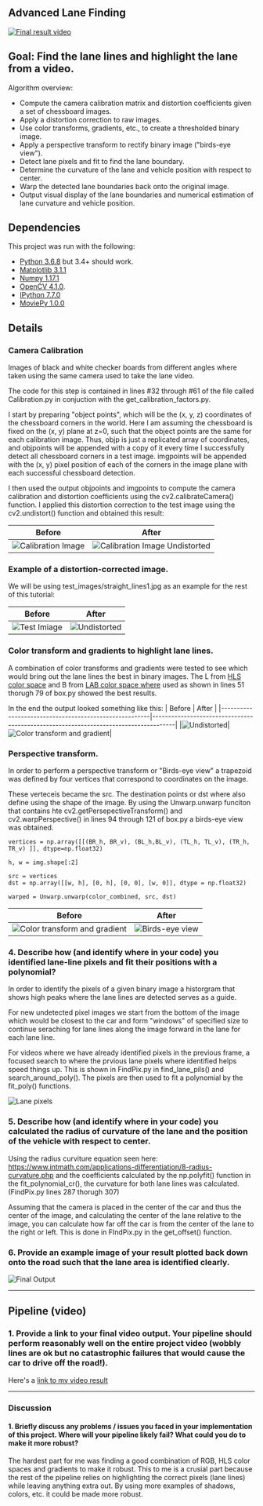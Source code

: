 ## Advanced Lane Finding

[![Final result video](./output_images/Advanced_lane_lines_video_image.png)](https://www.youtube.com/watch?v=g0TxAKaxdNk)

Goal: Find the lane lines and highlight the lane from a video.
---
Algorithm overview:

* Compute the camera calibration matrix and distortion coefficients given a set of chessboard images.
* Apply a distortion correction to raw images.
* Use color transforms, gradients, etc., to create a thresholded binary image.
* Apply a perspective transform to rectify binary image ("birds-eye view").
* Detect lane pixels and fit to find the lane boundary.
* Determine the curvature of the lane and vehicle position with respect to center.
* Warp the detected lane boundaries back onto the original image.
* Output visual display of the lane boundaries and numerical estimation of lane curvature and vehicle position.

Dependencies
---
This project was run with the following:

* [Python 3.6.8](https://www.python.org/downloads/) but 3.4+ should work.
* [Matplotlib 3.1.1](https://matplotlib.org/3.1.1/users/installing.html)
* [Numpy 1.17.1](https://docs.scipy.org/doc/numpy/user/install.html)
* [OpenCV 4.1.0](https://docs.opencv.org/).
* [IPython 7.7.0](https://ipython.org/install.html)
* [MoviePy 1.0.0](https://zulko.github.io/moviepy/install.html)


Details
---
### Camera Calibration

Images of black and white checker boards from different angles where taken using the same camera used to take the lane video.

The code for this step is contained in lines #32 through #61 of the file called Calibration.py in conjuction with the get_calibration_factors.py.

I start by preparing "object points", which will be the (x, y, z) coordinates of the chessboard corners in the world. Here I am assuming the chessboard is fixed on the (x, y) plane at z=0, such that the object points are the same for each calibration image. Thus, objp is just a replicated array of coordinates, and objpoints will be appended with a copy of it every time I successfully detect all chessboard corners in a test image. imgpoints will be appended with the (x, y) pixel position of each of the corners in the image plane with each successful chessboard detection.

I then used the output objpoints and imgpoints to compute the camera calibration and distortion coefficients using the cv2.calibrateCamera() function. I applied this distortion correction to the test image using the cv2.undistort() function and obtained this result:


| Before                                                | After                                                                               |
|-------------------------------------------------------|-------------------------------------------------------------------------------------|
|![Calibration Image](./camera_cal/calibration1.jpg)    |![Calibration Image Undistorted](./output_images/calibration1_undistorted_edit.jpg)  |


### Example of a distortion-corrected image.

We will be using test_images/straight_lines1.jpg as an example for the rest of this tutorial:

| Before                                                | After                                                                               |
|-------------------------------------------------------|-------------------------------------------------------------------------------------|
|![Test Imiage](./test_images/straight_lines1.jpg)      |![Undistorted](./output_images/straight_lines1_undist_edit.jpg)                      |

### Color transform and gradients to highlight lane lines.

A combination of color transforms and gradients were tested to see which would bring out the lane lines the best in binary images. The L from [HLS color space](https://en.wikipedia.org/wiki/HSL_and_HSV) and B from [LAB color space where](https://en.wikipedia.org/wiki/CIELAB_color_space) used as shown in lines 51 thorugh 79 of box.py showed the best results.

In the end the output looked something like this:
| Before                                                | After                                                                               |
|-------------------------------------------------------|-------------------------------------------------------------------------------------|
|![Undistorted](./output_images/straight_lines1_undist_edit.jpg)|  ![Color transform and gradient](./output_images/straight_lines1_color_transform_and_gradients_edit.jpg)|


### Perspective transform.

In order to perform a perspective transform or "Birds-eye view" a trapezoid was defined by four vertices that correspond to coordinates on the image.

These verteceis became the src. The destination points or dst where also define using the shape of the image. By using the Unwarp.unwarp funciton that contains hte cv2.getPersepectiveTransform() and cv2.warpPerspective() in lines 94 through 121 of box.py a birds-eye view was obtained.

```
vertices = np.array([[(BR_h, BR_v), (BL_h,BL_v), (TL_h, TL_v), (TR_h, TR_v) ]], dtype=np.float32)

h, w = img.shape[:2]

src = vertices
dst = np.array([[w, h], [0, h], [0, 0], [w, 0]], dtype = np.float32)

warped = Unwarp.unwarp(color_combined, src, dst)
```

| Before                                                | After                                                                               |
|-------------------------------------------------------|-------------------------------------------------------------------------------------|
|![Color transform and gradient](./output_images/straight_lines1_color_transform_and_gradients_edit.jpg)| ![Birds-eye view](./output_images/striaght_lines_bird_eye_view_edit.jpg) |




### 4. Describe how (and identify where in your code) you identified lane-line pixels and fit their positions with a polynomial?

In order to identify the pixels of a given binary image a historgram that shows high peaks where the lane lines are detected serves as a guide. 

For new undetected pixel images we start from the bottom of the image which would be closest to the car and form "windows" of specified size to continue seraching for lane lines along the image forward in the lane for each lane line.

For videos where we have already identified pixels in the previous frame, a focused search to where the prvious lane pixels where identified helps speed things up. This is shown in FindPix.py in find_lane_pils() and search_around_poly(). The pixels are then used to fit a polynomial by the fit_poly() functions.

![Lane pixels](./output_images/straight_lines1_lane_boxes_edit.jpg)

### 5. Describe how (and identify where in your code) you calculated the radius of curvature of the lane and the position of the vehicle with respect to center.

Using the radius curviture equation seen here: https://www.intmath.com/applications-differentiation/8-radius-curvature.php
and the coefficients calculated by the np.polyfit() function in the fit_polynomial_cr(), the curvature for both lane lines was calculated. (FindPix.py lines 287 thorugh 307)


Assuming that the camera is placed in the center of the car and thus the center of the image, and calculating the center of the lane relative to the image, you can calculate how far off the car is from the center of the lane to the right or left. This is done in FIndPix.py in the get_offset() function.

### 6. Provide an example image of your result plotted back down onto the road such that the lane area is identified clearly.

![Final Output](./output_images/straight_lines1_final_edit.jpg)


---

## Pipeline (video)
### 1.  Provide a link to your final video output. Your pipeline should perform reasonably well on the entire project video (wobbly lines are ok but no catastrophic failures that would cause the car to drive off the road!).


Here's a [link to my video result](./output_images/project_video_output.mp4)

---

### Discussion

#### 1. Briefly discuss any problems / issues you faced in your implementation of this project.  Where will your pipeline likely fail?  What could you do to make it more robust?

The hardest part for me was finding a good combination of RGB, HLS color spaces and gradients to make it robust. This to me is a crusial part because the rest of the pipeline relies on highlighting the correct pixels (lane lines) while leaving anything extra out. By using more examples of shadows, colors, etc. it could be made more robust.

